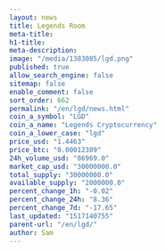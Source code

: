 ```yaml
---
layout: news
title: Legends Room
meta-title: 
h1-title: 
meta-description: 
image: "/media/1383085/lgd.png"
published: true
allow_search_engine: false
sitemap: false
enable_comment: false
sort_order: 662
permalink: "/en/lgd/news.html"
coin_a_symbol: "LGD"
coin_a_name: "Legends Cryptocurrency"
coin_a_lower_case: "lgd"
price_usd: "1.4463"
price_btc: "0.00012309"
24h_volume_usd: "86969.0"
market_cap_usd: "30000000.0"
total_supply: "30000000.0"
available_supply: "2000000.0"
percent_change_1h: "-0.02"
percent_change_24h: "8.36"
percent_change_7d: "-17.65"
last_updated: "1517140755"
parent-url: "/en/lgd/"
author: Sam
---
```


